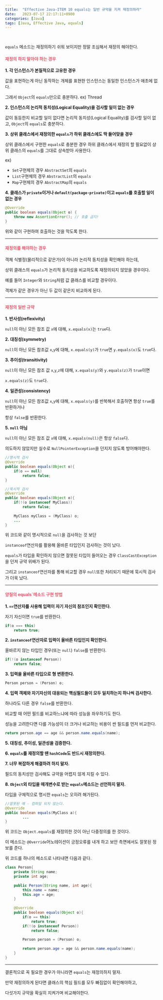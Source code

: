```yaml
---
title:  "Effective Java-ITEM 10 equals는 일반 규악을 지켜 재정의하라"
date:   2023-07-17 22:17:11+0900
categories: [Java]
tags: [Java, Effective Java, equals]
---
```

<br>

`equals` 메소드는 재정의하기 쉬워 보이지만 정말 조심해서 재정의 해야한다.

#### **<span style="color:#ef5369">재정의 하지 말아야 하는 경우</span>**

**1. 각 인스턴스가 본질적으로 고유한 경우**

값을 표현하는게 아닌 동작하는 개체를 표현한 인스턴스는 동일한 인스턴스가 애초에 없다.

그래서 `Object`의 `equals`만으로 충분하다. ex) Thread

**2. 인스턴스의 논리적 동치성(Logical Equality)을 검사할 일이 없는 경우**

값이 동등한지 비교할 일이 없다면 논리적 동치성(Logical Equality)를 검사할 일이 없고, `Object`의 `equals`로 충분하다.

**3. 상위 클래스에서 재정의한 `equals`가 하위 클래스에도 딱 들어맞을 경우**

상위 클래스에서 구현한 `equals`로 충분한 경우 하위 클래스에서 재정의 할 필요없이 상위 클래스의 `equals`를 그대로 상속받아 사용한다.

ex)
- `Set`구현체의 경우 `AbstractSet`의 `equals`
- `List`구현체의 경우 `AbstractList`의 `equals`
- `Map`구현체의 경우 `AbstractMap`의 `equals`

**4. 클래스가 `private`이거나 `default(package-private)`이고 `equals`를 호출할 일이 없는 경우**

```java
@Override 
public boolean equals(Object o) {
	throw new AssertionError(); // 호출 금지!
}
```

위와 같이 구현하여 호출하는 것을 막도록 한다.

---

#### **<span style="color:#ef5369">재정의를 해야하는 경우</span>**

객체 식별정(물리적으로 같은가)이 아니라 논리적 동치성을 확인해야 하는데,

상위 클래스의 `equals`가 논리적 동치성을 비교하도록 재정의되지 않았을 경우이다.

예를 들어 `Integer`와 `String`처럼 값 클래스를 비교할 경우이다.

객체가 같은 경우가 아닌 두 값이 같은지 비교하게 된다.

---

#### **<span style="color:#ef5369">재정의 일반 규약</span>**

**1. 반사성(reflexivity)**

`null`이 아닌 모든 참조 값 `x`에 대해, `x.equals(x)`는 `true`다.

**2. 대칭성(symmetry)**

`null`이 아닌 모든 참조값 `x`,`y`에 대해, `x.equals(y)`가 `true`면 `y.equals(x)`도 `true`다.


**3. 추이성(transitivity)**

`null`이 아닌 모든 참조 값 `x`,`y`,`z`에 대해, `x.equals(y)`와 `y.equals(z)`가 `true`이면

`x.equals(z)`도 `true`다.

**4. 일관성(consistency)**

`null`이 아닌 모든 참조값 `x`,`y`에 대해, `x.equals(y)`를 반복해서 호출하면 항상 `true`를 반환하거나

항상 `false`를 반환한다.

**5. `null` 아님**

`null`이 아닌 모든 참조 값 `x`에 대해, `x.equals(null)`은 항상 `false`다.

의도하지 않았지만 실수로 `NullPointerException`을 던지지 않도록 방어해야한다.

```java
//명시적 검사
@Override
public boolean equals(Object o){
    if(o == null)
        return false;
}
```
```java
//묵시적 검사
@Override
public boolean equals(Object o){
    if(!(o instanceof MyClass))
        return false;
    
    MyClass myClass = (MyClass) o;
    ...
}
```

위 코드와 같이 명시적으로 `null`을 검사하는 것 보단 

`instanceof`연산자를 활용해 올바른 타입인지 검사하는 것이 났다.

`equals`가 타입을 확인하지 않으면 잘못된 타입이 들어오는 경우 `ClassCastException`을 던져 규약 위배가 된다.

그리고 `instanceof`연산자를 통해 비교할 경우 `null`또한 처리되기 때문에 묵시적 검사가 더욱 났다.

---

#### **<span style="color:#ef5369">양질의 equals`메소드 구현 방법</span>**

**1. `==`연산자를 사용해 입력이 자기 자신의 참조인지 확인한다.**

자기 자신이면 `true`를 반환한다.

```java
if(o === this)
    return true;
```

**2. `instanceof`연산자로 입력이 올바른 타입인지 확인한다.**

올바르지 않는 타입인 경우(또는 `null`) `false`를 반환한다.

```java
if(!(o instanceof Person))
    return false;
```

**3. 입력을 올바른 타입으로 형 변환한다.**

```java
Person person = (Person) o;
```

**4. 입력 객체와 자기자신의 대응되는 핵심필드들이 모두 일치하는지 하나씩 검사한다.**

하나라도 다른 경우 `false`를 반환한다.

비교할 때 어떤 필드를 비교하느냐에 따라 성능을 좌우하기도 한다.

성능을 고려한다면 다를 가능성이 더 크거나 비교하는 비용이 싼 필드를 먼저 비교한다.

```java
return person.age == age && person.name.equals(name);
```

**5. 대칭성, 추이성, 일관성을 검증한다.**

**6. `equals`를 재정의할 땐 `hashCode`도 반드시 재정의한다.**

**7. 너무 복잡하게 해결하려 하지 말자.**

필드의 동치성만 검사해도 규약을 어렵지 않게 지킬 수 있다.

**8. `Object`외 타입을 매개변수로 받는 `equals`메소드는 선언하지 말자.**

타입을 구체적으로 명시한 `equals`는 오히려 해가된다.

```java
//잘못된 예 - 컴파일 되지 않는다.
@Override
public boolean equals(MyClass a){
        ...
}
```

위 코드는 `Object.equals`를 재정의한 것이 아닌 다중정의를 한 것이다.

이 메소드는 `@Override`어노테이션이 긍정오류를 내개 하고 보안 측면에서도 잘못된 정보를 준다.

위 코드를 하나의 메소드로 나타내면 다음과 같다.

```java
class Person{
    private String name;
    private int age;
    
    public Person(String name, int age){
        this.name = name;
        this.age = age;
    }
    
    @Override
    public boolean equals(Object o){
        if(o == this)
            return true;
        if(!(o instanceof Person))
            return false;
        
        Person person = (Person) o;
        
        return person.age = age && person.name.equals(name);
    }
}
```

---

결론적으로 꼭 필요한 경우가 아니라면 `equals`는 재정의하지 말자.

만약 재정의하게 된다면 클래스의 핵심 필드를 모두 빠짐없이 확인해야하고, 

다섯가지 규약을 확실히 지켜가며 비교해야한다.
